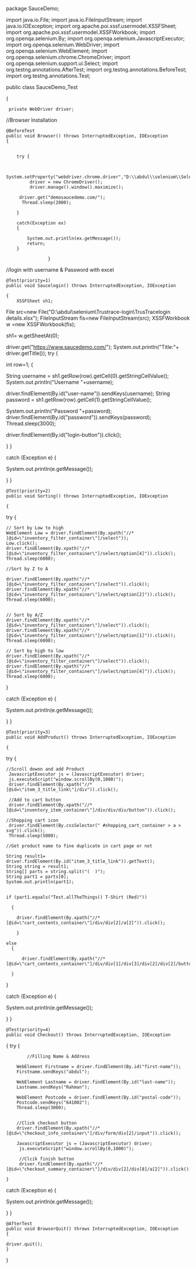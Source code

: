 package SauceDemo;


import java.io.File;
import java.io.FileInputStream;
import java.io.IOException;
import org.apache.poi.xssf.usermodel.XSSFSheet;
import org.apache.poi.xssf.usermodel.XSSFWorkbook;
import org.openqa.selenium.By;
import org.openqa.selenium.JavascriptExecutor;
import org.openqa.selenium.WebDriver;
import org.openqa.selenium.WebElement;
import org.openqa.selenium.chrome.ChromeDriver;
import org.openqa.selenium.support.ui.Select;
import org.testng.annotations.AfterTest;
import org.testng.annotations.BeforeTest;
import org.testng.annotations.Test;


public class SauceDemo_Test

{
	
	 private WebDriver driver;
	 
//Browser Installation
	
	@BeforeTest
	public void Browser() throws InterruptedException, IOException
    {
		
		
		try {
			
		
			System.setProperty("webdriver.chrome.driver","D:\\abdul\\selenium\\Selenium_Software\\Chromedriver2021\\chromedriver.exe");
			 driver = new ChromeDriver();
			 driver.manage().window().maximize();
		        	
         driver.get("demosaucedemo.com/"); 
          Thread.sleep(2000);
    
		}
		
		catch(Exception ex)
		{
			
			System.out.println(ex.getMessage()); 
			return;
		}
	     
					}
				  
		
	
	
   //login with username & Password with excel
  
	@Test(priority=1)
	public void Saucelogin() throws InterruptedException, IOException

	{
        XSSFSheet sh1;
        
 File src=new File("D:\\abdul\\selenium\\Trustrace-login\\TrusTracelogin details.xlsx");
 FileInputStream fis=new FileInputStream(src);
 XSSFWorkbook w =new XSSFWorkbook(fis);

  sh1= w.getSheetAt(0);


driver.get("https://www.saucedemo.com/");
System.out.println("Title:"+ driver.getTitle());
try
{
        
int row=1; 
{

String username = sh1.getRow(row).getCell(0).getStringCellValue();
System.out.println("Username "+username);


driver.findElement(By.id("user-name")).sendKeys(username);
String password = sh1.getRow(row).getCell(1).getStringCellValue();

System.out.println("Password "+password);
driver.findElement(By.id("password")).sendKeys(password);
Thread.sleep(3000);

driver.findElement(By.id("login-button")).click();

}
}

catch (Exception e) 
{

System.out.println(e.getMessage());

}
	}
	
	
	@Test(priority=2)
	public void Sorting() throws InterruptedException, IOException

	{
try
{
	
	// Sort by Low to high
	WebElement Low = driver.findElement(By.xpath("//*[@id=\"inventory_filter_container\"]/select"));
	Low.click();
	driver.findElement(By.xpath("//*[@id=\"inventory_filter_container\"]/select/option[4]")).click();
	Thread.sleep(6000);
	
	//Sort by Z to A

	driver.findElement(By.xpath("//*[@id=\"inventory_filter_container\"]/select")).click();
	driver.findElement(By.xpath("//*[@id=\"inventory_filter_container\"]/select/option[2]")).click();
	Thread.sleep(6000);
	
	
	// Sort by A/Z
	driver.findElement(By.xpath("//*[@id=\"inventory_filter_container\"]/select")).click();
	driver.findElement(By.xpath("//*[@id=\"inventory_filter_container\"]/select/option[1]")).click();
	Thread.sleep(6000);
	
	// Sort by high to low
	driver.findElement(By.xpath("//*[@id=\"inventory_filter_container\"]/select")).click();
	driver.findElement(By.xpath("//*[@id=\"inventory_filter_container\"]/select/option[4]")).click();
	Thread.sleep(6000);
}

catch (Exception e) 
{

System.out.println(e.getMessage());

}
	}
	
	
	
	
	@Test(priority=3)
	public void AddProduct() throws InterruptedException, IOException

	{
try
{
	    
	//Scroll downn and add Product
	 JavascriptExecutor js = (JavascriptExecutor) driver;
	 js.executeScript("window.scrollBy(0,1000)");
	 driver.findElement(By.xpath("//*[@id=\"item_3_title_link\"]/div")).click();
	 
	 //Add to cart button
	 driver.findElement(By.xpath("//*[@id=\"inventory_item_container\"]/div/div/div/button")).click();
	
	//Shopping cart icon
	 driver.findElement(By.cssSelector(" #shopping_cart_container > a > svg")).click();
	 Thread.sleep(5000);
	 
	//Get product name to fine duplicate in cart page or not
	 
	String result1= driver.findElement(By.id("item_3_title_link")).getText();
	String string = result1;
	String[] parts = string.split("(  )");
	String part1 = parts[0]; 
	System.out.println(part1); 
	

    if (part1.equals("Test.allTheThings() T-Shirt (Red)"))

	  {
    	
    	driver.findElement(By.xpath("//*[@id=\"cart_contents_container\"]/div/div[2]/a[2]")).click();
    	
		}
    
    else
	  {

          driver.findElement(By.xpath("//*[@id=\"cart_contents_container\"]/div/div[1]/div[3]/div[2]/div[2]/button")).click();

	  }
	  	
}

catch (Exception e) 
{

System.out.println(e.getMessage());

}
	}
	
	@Test(priority=4)
	public void Checkout() throws InterruptedException, IOException
{
		try
		{
			
			//Filling Name & Address
		   
		WebElement Firstname = driver.findElement(By.id("first-name"));
		Firstname.sendKeys("abdul");
		
		WebElement Lastname = driver.findElement(By.id("last-name"));
		Lastname.sendKeys("Rahman");
		
		WebElement Postcode = driver.findElement(By.id("postal-code"));
		Postcode.sendKeys("641002");
		Thread.sleep(3000);
		
		
		//Click checkout button
		driver.findElement(By.xpath("//*[@id=\"checkout_info_container\"]/div/form/div[2]/input")).click();
		
		JavascriptExecutor js = (JavascriptExecutor) driver;
		 js.executeScript("window.scrollBy(0,1000)");
		 
		 //Clcik finish button
		 driver.findElement(By.xpath("//*[@id=\"checkout_summary_container\"]/div/div[2]/div[8]/a[2]")).click();
			
	}
      
catch (Exception e) 
{

System.out.println(e.getMessage());

}
	}
	
	
	
	@AfterTest
	public void BrowserQuit() throws InterruptedException, IOException
    {
	
	driver.quit();
    }
}


